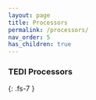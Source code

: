 ```yaml
---
layout: page
title: Processors
permalink: /processors/
nav_order: 5
has_children: true
---
```


### TEDI Processors
{: .fs-7 }
